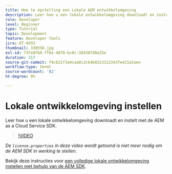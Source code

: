 ```yaml
---
title: Hoe te opstelling een Lokale AEM ontwikkelomgeving
description: Leer hoe u een lokale ontwikkelomgeving downloadt en instelt met de AEM as a Cloud Service SDK.
role: Developer
level: Beginner
type: Tutorial
topic: Development
feature: Developer Tools
jira: KT-6933
thumbnail: 330558.jpg
exl-id: 73fe8fb8-ff8a-4070-bc0c-384387d0a25e
duration: 217
source-git-commit: f4c621f3a9caa8c2c64b8323312343fe421a5aee
workflow-type: tm+mt
source-wordcount: '82'
ht-degree: 0%

---
```


# Lokale ontwikkelomgeving instellen

Leer hoe u een lokale ontwikkelomgeving downloadt en instelt met de AEM as a Cloud Service SDK.

>[!VIDEO](https://video.tv.adobe.com/v/330558?quality=12&learn=on)

_De `license.properties` in deze video wordt getoond is niet meer nodig om de AEM SDK in werking te stellen._

Bekijk deze instructies voor [een volledige lokale ontwikkelomgeving instellen met behulp van de AEM SDK](https://experienceleague.adobe.com/docs/experience-manager-learn/cloud-service/local-development-environment-set-up/overview.html).
